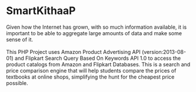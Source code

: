 # SmartKithaaP

Given how the Internet has grown, with so much information available, it is important to be able to aggregate large amounts of data and make some sense of it. <br>
<br>
This PHP Project uses Amazon Product Advertising API (version:2013-08-01) and Flipkart Search Query Based On Keywords API 1.0 to access the product catalogs from Amazon and Flipkart Databases. This is a search and price comparison engine that will help students compare the prices of textbooks at online shops, simplifying the hunt for the cheapest price possible.
